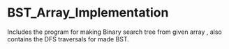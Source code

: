 # BST_Array_Implementation
Includes the program for making Binary search tree from given array , also contains the DFS traversals for made BST.
